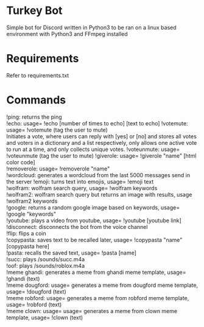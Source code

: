 # Turkey Bot
Simple bot for Discord written in Python3 to be ran on a linux based environment with Python3 and FFmpeg installed
# Requirements
Refer to requirements.txt
# Commands
!ping: returns the ping  
!echo: usage= !echo [number of times to echo] [text to echo]
!votemute: usage= !votemute (tag the user to mute)  
           Initiates a vote, where users can reply with [yes] or [no] and
           stores all votes and voters in a dictionary and a list respectively,
           only allows one active vote to run at a time, and only collects
           unique votes. 
!voteunmute: usage= !voteunmute (tag the user to mute)
!giverole: usage= !giverole "name" [html color code]  
!removerole: usage= !removerole "name"  
!wordcloud: generates a wordcloud from the last 5000 messages send in the server 
!emoji: turns text into emojis, usage= !emoji text  
!wolfram: wolfram search  query, usage= !wolfram keywords  
!wolfram2: wolfram search query but returns an image with results, usage !wolfram2 keywords  
!google: returns a random google image based on keywords, usage= !google "keywords"  
!youtube: plays a video from youtube, usage= !youtube [youtube link]  
!disconnect: disconnects the bot from the voice channel  
!flip: flips a coin  
!copypasta: saves text to be recalled later, usage= !copypasta "name" [copypasta here]  
!pasta: recalls the saved text, usage= !pasta [name]  
!succ: plays /sounds/succ.m4a  
!oof: plays /sounds/roblox.m4a  
!meme ghandi: generates a meme from ghandi meme template, usage= !ghandi (text)  
!meme dougford: usage= generates a meme from dougford meme template, usage= !dougford (text)  
!meme robford: usage= generates a meme from robford meme template, usage= !robford (text)   
!meme clown: usage= usage= generates a meme from clown meme template, usage= !clown (text)  
